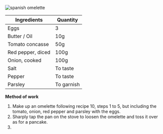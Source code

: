 ![spanish omelette](resource:assets/images/eggs/spanish_omelette.png)

|Ingredients|Quantity|
|-----------|--------|
|Eggs|3|
|Butter / Oil| 10g|
|Tomato concasse| 50g|
|Red pepper, diced| 100g|
|Onion, cooked| 100g|
|Salt| To taste|
|Pepper| To taste|
|Parsley| To garnish|

**Method of work**
1. Make up an omelette following recipe 10, steps 1 to 5, but including the tomato, onion, red pepper and parsley with the eggs.
2. Sharply tap the pan on the stove to loosen the omelette and toss it over as for a pancake.
3. 